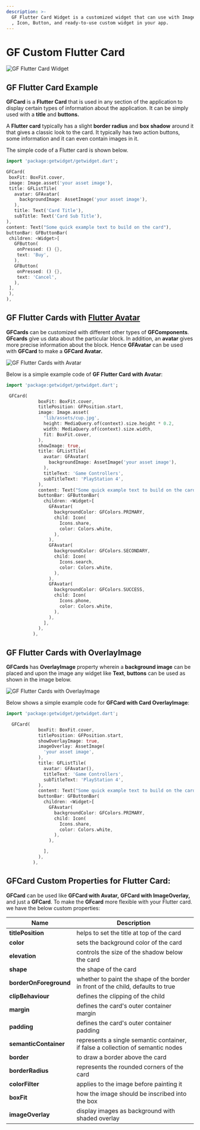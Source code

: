 ```yaml
---
description: >-
  GF Flutter Card Widget is a customized widget that can use with Image , Avatar
  , Icon, Button, and ready-to-use custom widget in your app.
---
```


# GF Custom Flutter Card

![GF Flutter Card Widget ](https://ik.imagekit.io/ionicfirebaseapp/getwidget/docs/tr:w-800,f-auto/Cards\_\_\_with\_avatar\_JFmx-k0gX.png)

## GF Flutter Card Example

**GFCard** is a **Flutter Card** that is used in any section of the application to display certain types of information about the application. It can be simply used with a **title** and **buttons.**

A **Flutter card** typically has a slight **border radius** and **box shadow** around it that gives a classic look to the card. It typically has two action buttons, some information and it can even contain images in it.

The simple code of a Flutter card is shown below.

```dart
import 'package:getwidget/getwidget.dart';

GFCard(
 boxFit: BoxFit.cover,
 image: Image.asset('your asset image'),
 title: GFListTile(
   avatar: GFAvatar(
     backgroundImage: AssetImage('your asset image'),
   ),
   title: Text('Card Title'),
   subTitle: Text('Card Sub Title'),
),
content: Text("Some quick example text to build on the card"),
buttonBar: GFButtonBar(
 children: <Widget>[
   GFButton(
    onPressed: () {},
    text: 'Buy',
   ),
   GFButton(
    onPressed: () {},
    text: 'Cancel',
   ),
 ],
 ),
),
```

## GF Flutter Cards with [Flutter Avatar](https://docs.getwidget.dev/gf-avatar/)

**GFCards** can be customized with different other types of **GFComponents**. **GFcards** give us data about the particular block. In addition, an **avatar** gives more precise information about the block. Hence **GFAvatar** can be used with **GFCard** to make a **GFCard Avatar.**

![GF Flutter Cards with Avatar](https://ik.imagekit.io/ionicfirebaseapp/getwidget/docs/tr:w-800,f-auto/Cards\_with\_avatars\_3x\_wiStZFa9L.png)

Below is a simple example code of **GF Flutter Card with Avatar**:

```dart
import 'package:getwidget/getwidget.dart';

 GFCard(
            boxFit: BoxFit.cover,
            titlePosition: GFPosition.start,
            image: Image.asset(
              'lib/assets/cup.jpg',
              height: MediaQuery.of(context).size.height * 0.2,
              width: MediaQuery.of(context).size.width,
              fit: BoxFit.cover,
            ),
            showImage: true,
            title: GFListTile(
              avatar: GFAvatar(
                backgroundImage: AssetImage('your asset image'),
              ),
              titleText: 'Game Controllers',
              subTitleText: 'PlayStation 4',
            ),
            content: Text("Some quick example text to build on the card"),
            buttonBar: GFButtonBar(
              children: <Widget>[
                GFAvatar(
                  backgroundColor: GFColors.PRIMARY,
                  child: Icon(
                    Icons.share,
                    color: Colors.white,
                  ),
                ),
                GFAvatar(
                  backgroundColor: GFColors.SECONDARY,
                  child: Icon(
                    Icons.search,
                    color: Colors.white,
                  ),
                ),
                GFAvatar(
                  backgroundColor: GFColors.SUCCESS,
                  child: Icon(
                    Icons.phone,
                    color: Colors.white,
                  ),
                ),
              ],
            ),
          ),
```

## GF Flutter Cards with OverlayImage

**GFCards** has **OverlayImage** property wherein a **background image** can be placed and upon the image any widget like **Text**, **buttons** can be used as shown in the image below.

![GF Flutter Cards with OverlayImage](https://ik.imagekit.io/ionicfirebaseapp/getwidget/docs/tr:w-800,f-auto/cards-with-image-overlays-2x\_XIMzf\_Bc7\_-j3RXaSa2.webp)

Below shows a simple example code for **GFCard with Card OverlayImage**:

```dart
import 'package:getwidget/getwidget.dart';

  GFCard(
            boxFit: BoxFit.cover,
            titlePosition: GFPosition.start,
            showOverlayImage: true,
            imageOverlay: AssetImage(
              'your asset image',
            ),
            title: GFListTile(
              avatar: GFAvatar(),
              titleText: 'Game Controllers',
              subTitleText: 'PlayStation 4',
            ),
            content: Text("Some quick example text to build on the card"),
            buttonBar: GFButtonBar(
              children: <Widget>[
                GFAvatar(
                  backgroundColor: GFColors.PRIMARY,
                  child: Icon(
                    Icons.share,
                    color: Colors.white,
                  ),
                ),

              ],
            ),
          ),
```

## GFCard Custom Properties for Flutter Card:

**GFCard** can be used like **GFCard with Avatar,** **GFCard with ImageOverlay,** and just a **GFCard**. To make the **GFcard** more flexible with your Flutter card. we have the below custom properties:

| Name                   | Description                                                                      |
| ---------------------- | -------------------------------------------------------------------------------- |
| **titlePosition**      | helps to set the title at  top of the card                                       |
| **color**              | sets the background color of the card                                            |
| **elevation**          | controls the size of the shadow below the card                                   |
| **shape**              | the shape of the card                                                            |
| **borderOnForeground** | whether to paint the shape of the border in front of the child, defaults to true |
| **clipBehaviour**      | defines the clipping of the child                                                |
| **margin**             | defines the card's outer container margin                                        |
| **padding**            | defines the card's outer container padding                                       |
| **semanticContainer**  | represents a single semantic container, if false a collection of semantic nodes  |
| **border**             | to draw a border above the card                                                  |
| **borderRadius**       | represents the rounded corners of the card                                       |
| **colorFilter**        | applies to the image before painting it                                          |
| **boxFit**             | how the image should be inscribed into the box                                   |
| **imageOverlay**       | display images as background with shaded overlay                                 |
